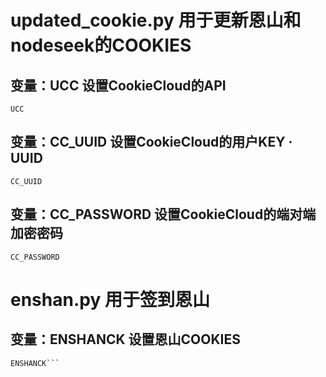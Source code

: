 # updated_cookie.py 用于更新恩山和nodeseek的COOKIES
## 变量：UCC 设置CookieCloud的API

```
UCC
```
## 变量：CC_UUID 设置CookieCloud的用户KEY · UUID

```
CC_UUID
```
## 变量：CC_PASSWORD 设置CookieCloud的端对端加密密码

```
CC_PASSWORD
```

# enshan.py 用于签到恩山

## 变量：ENSHANCK 设置恩山COOKIES

```
ENSHANCK```

